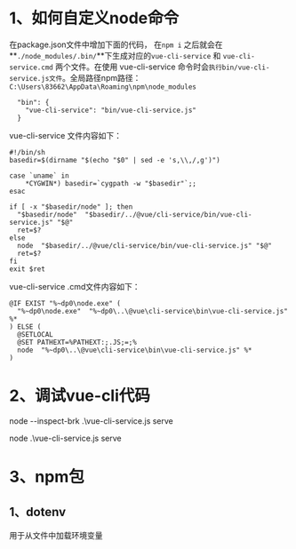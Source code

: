 # 1、如何自定义node命令

在package.json文件中增加下面的代码， 在`npm i` 之后就会在**`./node_modules/.bin/`**下生成对应的`vue-cli-service` 和 `vue-cli-service.cmd` 两个文件。在使用 vue-cli-service 命令时会`执行bin/vue-cli-service.js文件`。全局路径npm路径： `C:\Users\83662\AppData\Roaming\npm\node_modules`

```
  "bin": {
    "vue-cli-service": "bin/vue-cli-service.js"
  }
```

vue-cli-service 文件内容如下：

```
#!/bin/sh
basedir=$(dirname "$(echo "$0" | sed -e 's,\\,/,g')")

case `uname` in
    *CYGWIN*) basedir=`cygpath -w "$basedir"`;;
esac

if [ -x "$basedir/node" ]; then
  "$basedir/node"  "$basedir/../@vue/cli-service/bin/vue-cli-service.js" "$@"
  ret=$?
else 
  node  "$basedir/../@vue/cli-service/bin/vue-cli-service.js" "$@"
  ret=$?
fi
exit $ret

```

vue-cli-service .cmd文件内容如下：

```
@IF EXIST "%~dp0\node.exe" (
  "%~dp0\node.exe"  "%~dp0\..\@vue\cli-service\bin\vue-cli-service.js" %*
) ELSE (
  @SETLOCAL
  @SET PATHEXT=%PATHEXT:;.JS;=;%
  node  "%~dp0\..\@vue\cli-service\bin\vue-cli-service.js" %*
)
```

# 2、调试vue-cli代码

 node --inspect-brk .\vue-cli-service.js serve

 node  .\vue-cli-service.js serve

# 3、npm包

## 1、dotenv

用于从文件中加载环境变量